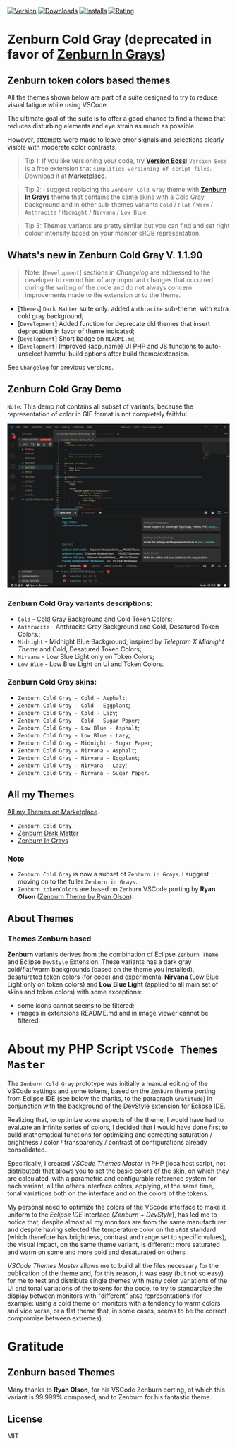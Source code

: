 [![Version](https://vsmarketplacebadge.apphb.com/version-short/nicola-granata.zenburn-cold-gray.svg)](https://marketplace.visualstudio.com/items?itemName=nicola-granata.zenburn-cold-gray)&nbsp;[![Downloads](https://vsmarketplacebadge.apphb.com/downloads-short/nicola-granata.zenburn-cold-gray.svg)](https://marketplace.visualstudio.com/items?itemName=nicola-granata.zenburn-cold-gray)&nbsp;[![Installs](https://vsmarketplacebadge.apphb.com/installs-short/nicola-granata.zenburn-cold-gray.svg)](https://marketplace.visualstudio.com/items?itemName=nicola-granata.zenburn-cold-gray)&nbsp;[![Rating](https://vsmarketplacebadge.apphb.com/rating-short/nicola-granata.zenburn-cold-gray.svg)](https://marketplace.visualstudio.com/items?itemName=nicola-granata.zenburn-cold-gray)&nbsp;

# Zenburn Cold Gray (deprecated in favor of [Zenburn In Grays](https://marketplace.visualstudio.com/items?itemName=nicola-granata.zenburn-in-grays))

## **Zenburn** token colors based themes

All the themes shown below are part of a suite designed to try to reduce visual fatigue while using VSCode.

The ultimate goal of the suite is to offer a good chance to find a theme that reduces disturbing elements and eye strain as much as possible.

However, attempts were made to leave error signals and selections clearly visible with moderate color contrasts.

> Tip 1: If you like versioning your code, try [**Version Boss**](https://marketplace.visualstudio.com/items?itemName=nicola-granata.version-boss)! `Version Boss` is a free extension that `simplifies versioning of script files`. Download it at [Marketplace](https://marketplace.visualstudio.com/items?itemName=nicola-granata.version-boss).

> Tip 2: I suggest replacing the `Zenburn Cold Gray` theme with [**Zenburn In Grays**](https://marketplace.visualstudio.com/items?itemName=nicola-granata.zenburn-in-grays) theme that contains the same skins with a Cold Gray background and in other sub-themes variants `Cold` / `Flat` / `Warm` / `Anthracite` / `Midnight` / `Nirvana` / `Low Blue`.

> Tip 3: Themes variants are pretty similar but you can find and set right colour intensity based on your monitor sRGB representation.


## Whats's new in Zenburn Cold Gray V. 1.1.90

> Note: [`Development`] sections in *Changelog* are addressed to the developer to remind him of any important changes that occurred during the writing of the code and do not always concern improvements made to the extension or to the theme.

- [`Themes`] `Dark Matter` suite only: added `Anthracite` sub-theme, with extra cold gray background;
- [`Development`] Added function for deprecate old themes that insert deprecation in favor of theme indicated;
- [`Development`] Short badge on `README.md`;
- [`Development`] Improved {app_name} UI PHP and JS functions to auto-unselect harmful build options after build theme/extension.


See `Changelog` for previous versions.

## Zenburn Cold Gray Demo

`Note`: This demo not contains all subset of variants, because the representation of color in GIF format is not completely faithful.

![Zenburn Cold Gray Demo](./_gfx/zenburn-cold-gray-demo.gif)

### **Zenburn Cold Gray** variants descriptions:

- `Cold` - Cold Gray Background and Cold Token Colors;
- `Anthracite` - Anthracite Gray Background and Cold, Desatured Token Colors.;
- `Midnight` - Midnight Blue Background, inspired by *Telegram X Midnight Theme* and Cold, Desatured Token Colors;
- `Nirvana` - Low Blue Light only on Token Colors;
- `Low Blue` - Low Blue Light on Ui and Token Colors.


### **Zenburn Cold Gray** skins:

- `Zenburn Cold Gray - Cold - Asphalt`;
- `Zenburn Cold Gray - Cold - Eggplant`;
- `Zenburn Cold Gray - Cold - Lazy`;
- `Zenburn Cold Gray - Cold - Sugar Paper`;
- `Zenburn Cold Gray - Low Blue - Asphalt`;
- `Zenburn Cold Gray - Low Blue - Lazy`;
- `Zenburn Cold Gray - Midnight - Sugar Paper`;
- `Zenburn Cold Gray - Nirvana - Asphalt`;
- `Zenburn Cold Gray - Nirvana - Eggplant`;
- `Zenburn Cold Gray - Nirvana - Lazy`;
- `Zenburn Cold Gray - Nirvana - Sugar Paper`.


## All my Themes

[All my Themes on Marketplace](https://marketplace.visualstudio.com/search?term=publisher%3A%22Nicola%20Granata%22&target=VSCode&category=Themes&sortBy=Relevance).

- `Zenburn Cold Gray`
- [Zenburn Dark Matter](https://marketplace.visualstudio.com/items?itemName=nicola-granata.zenburn-dark-matter)
- [Zenburn In Grays](https://marketplace.visualstudio.com/items?itemName=nicola-granata.zenburn-in-grays)


### Note

- `Zenburn Cold Gray` is now a subset of `Zenburn in Grays`. I suggest moving on to the fuller `Zenburn in Grays`.
- `Zenburn tokenColors` are based on `Zenburn` VSCode porting by **Ryan Olson** ([Zenburn Theme by Ryan Olson](https://marketplace.visualstudio.com/items?itemName=ryanolsonx.zenburn)).

## About Themes

### Themes **Zenburn** based

**Zenburn** variants derives from the combination of Eclipse `Zenburn Theme` and Eclipse `DevStyle` Extension.
These variants has a dark gray cold/flat/warm backgrounds (based on the theme you installed), desaturated token colors (for code) and experimental **Nirvana** (Low Blue Light only on token colors) and **Low Blue Light** (applied to all main set of skins and token colors) with some exceptions:

- some icons cannot seems to be filtered;
- images in extensions README.md and in image viewer cannot be filtered.

# About my PHP Script `VSCode Themes Master`

The `Zenburn Cold Gray` prototype was initially a manual editing of the VSCode settings and some tokens, based on the `Zenburn` theme porting from Eclipse IDE (see below the thanks, to the paragraph `Gratitude`) in conjunction with the background of the DevStyle extension for Eclipse IDE.

Realizing that, to optimize some aspects of the theme, I would have had to evaluate an infinite series of colors, I decided that I would have done first to build mathematical functions for optimizing and correcting saturation / brightness / color / transparency / contrast of configurations already consolidated.

Specifically, I created _VSCode Themes Master_ in PHP (localhost script, not distributed) that allows you to set the basic colors of the skin, on which they are calculated, with a parametric and configurable reference system for each variant, all the others interface colors, applying, at the same time, tonal variations both on the interface and on the colors of the tokens.

My personal need to optimize the colors of the VScode interface to make it uniform to the _Eclipse IDE_ interface (_Zenburn_ + _DevStyle_), has led me to notice that, despite almost all my monitors are from the same manufacturer and despite having selected the temperature color on the `sRGB` standard (which therefore has brightness, contrast and range set to specific values), the visual impact, on the same theme variant, is different: more saturated and warm on some and more cold and desaturated on others .

_VSCode Themes Master_ allows me to build all the files necessary for the publication of the theme and, for this reason, it was easy (but not so easy) for me to test and distribute single themes with many color variations of the UI and tonal variations of the tokens for the code, to try to standardize the display between monitors with "different" `sRGB` representations (for example: using a cold theme on monitors with a tendency to warm colors and vice versa, or a flat theme that, in some cases, seems to be the correct compromise between extremes).

# Gratitude

## Zenburn based Themes

Many thanks to **Ryan Olson**, for his VSCode Zenburn porting, of which this variant is 99.999% composed, and to Zenburn for his fantastic theme.

## License

MIT
